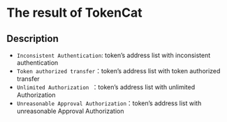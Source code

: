 # The result of TokenCat

## Description
 * `Inconsistent Authentication`: token’s address list with inconsistent authentication
 * `Token authorized transfer`：token’s address list with token authorized transfer
 * `Unlimited Authorization `：token’s address list with unlimited Authorization
 * `Unreasonable Approval Authorization`：token’s address list with unreasonable Approval Authorization
